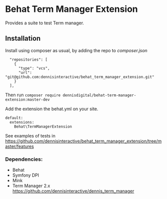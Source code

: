 # Behat Term Manager Extension

Provides a suite to test Term manager.

## Installation
Install using composer as usual, by adding the repo to _composer.json_
```
  "repositories": [
    {
      "type": "vcs",
      "url": "git@github.com:dennisinteractive/behat_term_manager_extension.git"
    }
  ],
```

Then run
`composer require dennisdigital/behat-term-manager-extension:master-dev`

Add the extension the behat.yml on your site.
```
default:
  extensions:
    Behat\TermManagerExtension
```

See examples of tests in https://github.com/dennisinteractive/behat_term_manager_extension/tree/master/features

### Dependencies:
- Behat
- Symfony DPI
- Mink
- Term Manager 2.x https://github.com/dennisinteractive/dennis_term_manager
